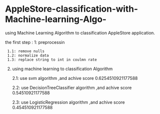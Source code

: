 # AppleStore-classification-with-Machine-learning-Algo-

using Machine Learning Algorithm to classification AppleStore  application.
 
the first step :
1: preprocessin 

     1.1: remove nulls
     1.2: normalize data 
     1.3: replace string to int in coulmn rate 

2. using machine learning to classification Algorithm
  
    2.1: use svm algorithm ,and achive score 0.6254510921177588 
    
    2.2: use DecisionTreeClassifier algorithm ,and achive score 0.54510921177588 
   
    2.3:  use  LogisticRegression algorithm ,and achive score 0.454510921177588 
  
           
